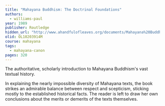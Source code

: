 ```yaml
---
title: "Mahayana Buddhism: The Doctrinal Foundations"
authors:
  - williams-paul
year: 1989
publisher: Routledge
hidden_url: "http://www.ahandfulofleaves.org/documents/Mahayana%20Buddhism_Williams.pdf"
olid: OL10203914M
course: mahayana
tags:
  - mahayana-canon
pages: 320
---
```


The authoritative, scholarly introduction to Mahayana Buddhism's vast textual history.

In explaining the nearly impossible diversity of Mahayana texts, the book strikes an admirable balance between respect and scepticism, sticking mostly to the established historical facts. The reader is left to draw her own conclusions about the merits or demerits of the texts themselves.

